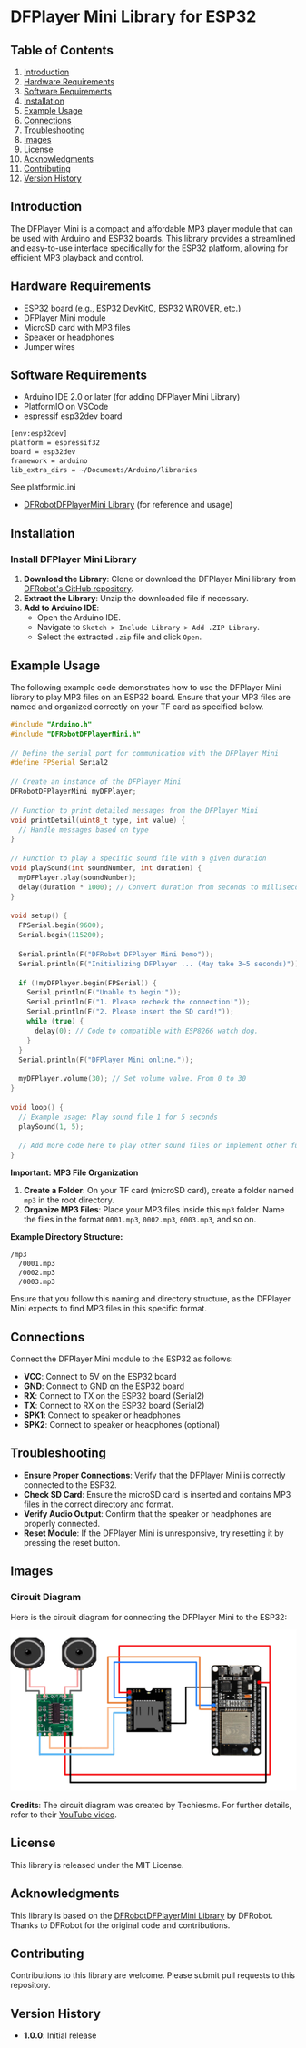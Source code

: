 # DFPlayer Mini Library for ESP32

## Table of Contents
1. [Introduction](#introduction)
2. [Hardware Requirements](#hardware-requirements)
3. [Software Requirements](#software-requirements)
4. [Installation](#installation)
5. [Example Usage](#example-usage)
6. [Connections](#connections)
7. [Troubleshooting](#troubleshooting)
8. [Images](#images)
9. [License](#license)
10. [Acknowledgments](#acknowledgments)
11. [Contributing](#contributing)
12. [Version History](#version-history)

## Introduction
The DFPlayer Mini is a compact and affordable MP3 player module that can be used with Arduino and ESP32 boards. This library provides a streamlined and easy-to-use interface specifically for the ESP32 platform, allowing for efficient MP3 playback and control.

## Hardware Requirements
- ESP32 board (e.g., ESP32 DevKitC, ESP32 WROVER, etc.)
- DFPlayer Mini module
- MicroSD card with MP3 files
- Speaker or headphones
- Jumper wires

## Software Requirements
- Arduino IDE 2.0 or later (for adding DFPlayer Mini Library)
- PlatformIO on VSCode
- espressif esp32dev board
```
[env:esp32dev]
platform = espressif32
board = esp32dev
framework = arduino
lib_extra_dirs = ~/Documents/Arduino/libraries
```
See platformio.ini
- [DFRobotDFPlayerMini Library](https://github.com/DFRobot/DFRobotDFPlayerMini) (for reference and usage)

## Installation
### Install DFPlayer Mini Library
1. **Download the Library**: Clone or download the DFPlayer Mini library from [DFRobot's GitHub repository](https://github.com/DFRobot/DFRobotDFPlayerMini).
2. **Extract the Library**: Unzip the downloaded file if necessary.
3. **Add to Arduino IDE**:
   - Open the Arduino IDE.
   - Navigate to `Sketch > Include Library > Add .ZIP Library`.
   - Select the extracted `.zip` file and click `Open`.

## Example Usage
The following example code demonstrates how to use the DFPlayer Mini library to play MP3 files on an ESP32 board. Ensure that your MP3 files are named and organized correctly on your TF card as specified below.

```cpp
#include "Arduino.h"
#include "DFRobotDFPlayerMini.h"

// Define the serial port for communication with the DFPlayer Mini
#define FPSerial Serial2

// Create an instance of the DFPlayer Mini
DFRobotDFPlayerMini myDFPlayer;

// Function to print detailed messages from the DFPlayer Mini
void printDetail(uint8_t type, int value) {
  // Handle messages based on type
}

// Function to play a specific sound file with a given duration
void playSound(int soundNumber, int duration) {
  myDFPlayer.play(soundNumber);
  delay(duration * 1000); // Convert duration from seconds to milliseconds
}

void setup() {
  FPSerial.begin(9600);
  Serial.begin(115200);

  Serial.println(F("DFRobot DFPlayer Mini Demo"));
  Serial.println(F("Initializing DFPlayer ... (May take 3~5 seconds)"));

  if (!myDFPlayer.begin(FPSerial)) {
    Serial.println(F("Unable to begin:"));
    Serial.println(F("1. Please recheck the connection!"));
    Serial.println(F("2. Please insert the SD card!"));
    while (true) {
      delay(0); // Code to compatible with ESP8266 watch dog.
    }
  }
  Serial.println(F("DFPlayer Mini online."));

  myDFPlayer.volume(30); // Set volume value. From 0 to 30
}

void loop() {
  // Example usage: Play sound file 1 for 5 seconds
  playSound(1, 5);

  // Add more code here to play other sound files or implement other functionality
}
```

**Important: MP3 File Organization**

1. **Create a Folder**: On your TF card (microSD card), create a folder named `mp3` in the root directory.
2. **Organize MP3 Files**: Place your MP3 files inside this `mp3` folder. Name the files in the format `0001.mp3`, `0002.mp3`, `0003.mp3`, and so on.

**Example Directory Structure:**

```
/mp3
  /0001.mp3
  /0002.mp3
  /0003.mp3
```

Ensure that you follow this naming and directory structure, as the DFPlayer Mini expects to find MP3 files in this specific format.

## Connections
Connect the DFPlayer Mini module to the ESP32 as follows:
- **VCC**: Connect to 5V on the ESP32 board
- **GND**: Connect to GND on the ESP32 board
- **RX**: Connect to TX on the ESP32 board (Serial2)
- **TX**: Connect to RX on the ESP32 board (Serial2)
- **SPK1**: Connect to speaker or headphones
- **SPK2**: Connect to speaker or headphones (optional)

## Troubleshooting
- **Ensure Proper Connections**: Verify that the DFPlayer Mini is correctly connected to the ESP32.
- **Check SD Card**: Ensure the microSD card is inserted and contains MP3 files in the correct directory and format.
- **Verify Audio Output**: Confirm that the speaker or headphones are properly connected.
- **Reset Module**: If the DFPlayer Mini is unresponsive, try resetting it by pressing the reset button.

## Images
### Circuit Diagram
Here is the circuit diagram for connecting the DFPlayer Mini to the ESP32:

![Circuit Diagram](https://github.com/Sukarnascience/DFPlayer-Mini-Library-for-ESP32/blob/main/ESP32%20COnnections%20with%20amplifier.jpg)

**Credits**: The circuit diagram was created by Techiesms. For further details, refer to their [YouTube video](https://www.youtube.com/watch?v=cHGcoPfpP_w&t=135s).

## License
This library is released under the MIT License.

## Acknowledgments
This library is based on the [DFRobotDFPlayerMini Library](https://github.com/DFRobot/DFRobotDFPlayerMini) by DFRobot. Thanks to DFRobot for the original code and contributions.

## Contributing
Contributions to this library are welcome. Please submit pull requests to this repository.

## Version History
- **1.0.0**: Initial release
